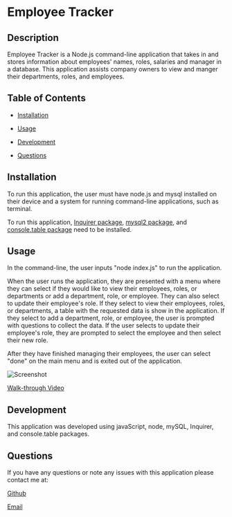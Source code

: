 # Employee Tracker

## Description
Employee Tracker is a Node.js command-line application that takes in and stores information about employees' names, roles, salaries and manager in a database. This application assists company owners to view and manger their departments, roles, and employees.

## Table of Contents

* [Installation](#Installation)

* [Usage](#Usage)

* [Development](#Development)

* [Questions](#Questions)

## Installation
To run this application, the user must have node.js and mysql installed on their device and a system for running command-line applications, such as terminal.

To run this application, [Inquirer package](https://www.npmjs.com/package/inquirer), [mysql2 package](https://www.npmjs.com/package/mysql2), and [console.table package](https://www.npmjs.com/package/console.table) need to be installed.

## Usage
In the command-line, the user inputs "node index.js" to run the application.

When the user runs the application, they are presented with a menu where they can select if they would like to view their employees, roles, or departments or add a department, role, or employee. They can also select to update their employee's role. If they select to view their employees, roles, or departments, a table with the requested data is show in the application. If they select to add a department, role, or employee, the user is prompted with questions to collect the data. If the user selects to update their employee's role, they are prompted to select the employee and then select their new role.

After they have finished managing their employees, the user can select "done" on the main menu and is exited out of the application.

![Screenshot](./images/teamGeneratorScreenShot.png)

[Walk-through Video](https://drive.google.com/file/d/1zRndeY9fq4LA-wgkeefp5ysBYEs9FE5N/view)

## Development
This application was developed using javaScript, node, mySQL, Inquirer, and console.table packages. 

## Questions
If you have any questions or note any issues with this application please contact me at:

[Github](https://www.github.com/edanahy22)

[Email](mailto:elainedanahy2022@u.northwestern.edu)